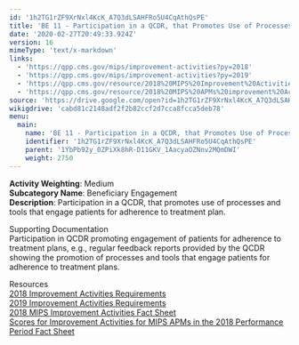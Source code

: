 ```yaml
---
id: '1h2TG1rZF9XrNxl4KcK_A7Q3dLSAHFRo5U4CqAthQsPE'
title: 'BE 11 - Participation in a QCDR, that Promotes Use of Processes and Tools that Engage Patients for Adherence to Treatment Plan'
date: '2020-02-27T20:49:33.924Z'
version: 16
mimeType: 'text/x-markdown'
links:
  - 'https://qpp.cms.gov/mips/improvement-activities?py=2018'
  - 'https://qpp.cms.gov/mips/improvement-activities?py=2019'
  - 'https://qpp.cms.gov/resource/2018%20MIPS%20Improvement%20Activities%20Fact%20Sheet'
  - 'https://qpp.cms.gov/resource/2018%20MIPS%20APMs%20improvement%20Activities%20scores%20fact%20sheet'
source: 'https://drive.google.com/open?id=1h2TG1rZF9XrNxl4KcK_A7Q3dLSAHFRo5U4CqAthQsPE'
wikigdrive: 'cabd81c2148adf2f2b82ccf2d7cca8fcca5deb78'
menu:
  main:
    name: 'BE 11 - Participation in a QCDR, that Promotes Use of Processes and Tools that Engage Patients for Adherence to Treatment Plan'
    identifier: '1h2TG1rZF9XrNxl4KcK_A7Q3dLSAHFRo5U4CqAthQsPE'
    parent: '1YbPb92y_0ZPiXk8hR-D11GKV_1AacyaOZNnv2MQmDWI'
    weight: 2750
---
```





**Activity Weighting**: Medium  
**Subcategory Name**: Beneficiary Engagement  
**Description**: Participation in a QCDR, that promotes use of processes and tools that engage patients for adherence to treatment plan.




Supporting Documentation  
Participation in QCDR promoting engagement of patients for adherence to treatment plans, e.g., regular feedback reports provided by the QCDR showing the promotion of processes and tools that engage patients for adherence to treatment plans.




Resources  
[2018 Improvement Activities Requirements](https://qpp.cms.gov/mips/improvement-activities?py=2018)  
[2019 Improvement Activities Requirements](https://qpp.cms.gov/mips/improvement-activities?py=2019)  
[2018 MIPS Improvement Activities Fact Sheet](https://qpp.cms.gov/resource/2018%20MIPS%20Improvement%20Activities%20Fact%20Sheet)  
[Scores for Improvement Activities for MIPS APMs in the 2018 Performance Period Fact Sheet](https://qpp.cms.gov/resource/2018%20MIPS%20APMs%20improvement%20Activities%20scores%20fact%20sheet)
